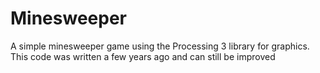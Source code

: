 # Minesweeper
A simple minesweeper game using the Processing 3 library for graphics. This code was written a few years ago and can still be improved
